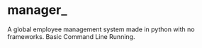 # manager_
A global employee management system made in python with no frameworks. Basic Command Line Running.
